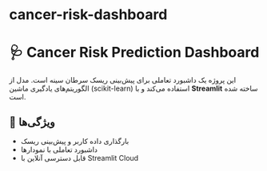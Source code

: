 # cancer-risk-dashboard
# 🩺 Cancer Risk Prediction Dashboard

این پروژه یک داشبورد تعاملی برای پیش‌بینی ریسک سرطان سینه است.
مدل از الگوریتم‌های یادگیری ماشین (scikit-learn) استفاده می‌کند
و با **Streamlit** ساخته شده است.

## 🚀 ویژگی‌ها
- بارگذاری داده کاربر و پیش‌بینی ریسک
- داشبورد تعاملی با نمودارها
- قابل دسترسی آنلاین با Streamlit Cloud
